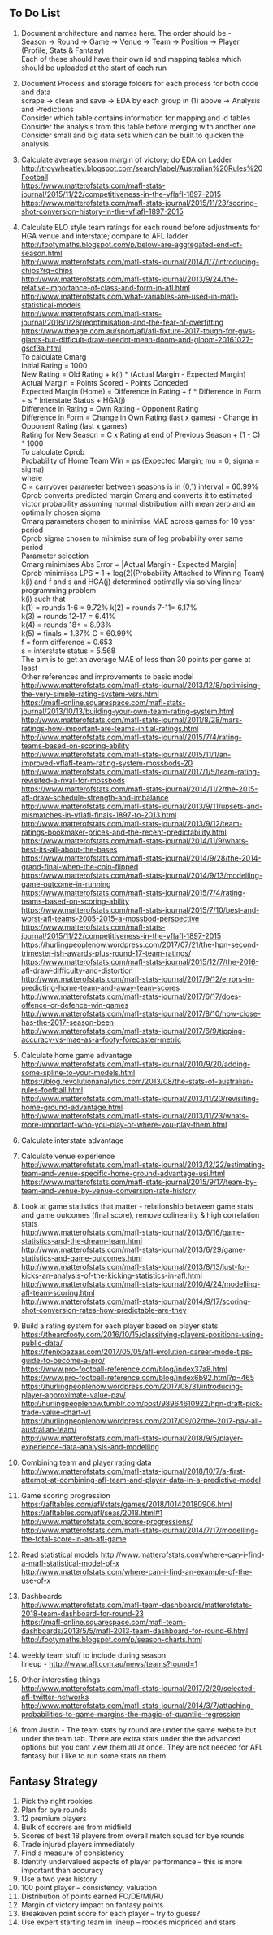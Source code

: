 ## To Do List  
1. Document architecture and names here.  The order should be  -  
Season -> Round -> Game -> Venue -> Team -> Position -> Player (Profile, Stats & Fantasy)   
Each of these should have their own id and mapping tables which should be uploaded at the start of each run   
2. Document Process and storage folders for each process for both code and data     
scrape -> clean and save -> EDA by each group in (1) above -> Analysis and Predictions    
Consider which table contains information for mapping and id tables  
Consider the analysis from this table before merging with another one  
Consider small and big data sets which can be built to quicken the analysis  
3. Calculate average season margin of victory; do EDA on Ladder  
http://troywheatley.blogspot.com/search/label/Australian%20Rules%20Football  
https://www.matterofstats.com/mafl-stats-journal/2015/11/22/competitiveness-in-the-vflafl-1897-2015  
https://www.matterofstats.com/mafl-stats-journal/2015/11/23/scoring-shot-conversion-history-in-the-vflafl-1897-2015  
3. Calculate ELO style team ratings for each round before adjustments for HGA venue and interstate; compare to AFL ladder    
http://footymaths.blogspot.com/p/below-are-aggregated-end-of-season.html  
http://www.matterofstats.com/mafl-stats-journal/2014/1/7/introducing-chips?rq=chips  
http://www.matterofstats.com/mafl-stats-journal/2013/9/24/the-relative-importance-of-class-and-form-in-afl.html  
http://www.matterofstats.com/what-variables-are-used-in-mafl-statistical-models  
http://www.matterofstats.com/mafl-stats-journal/2016/1/26/reoptimisation-and-the-fear-of-overfitting  
https://www.theage.com.au/sport/afl/afl-fixture-2017-tough-for-gws-giants-but-difficult-draw-neednt-mean-doom-and-gloom-20161027-gscf3a.html  
To calculate Cmarg  
Initial Rating = 1000  
New Rating = Old Rating + k(i) * (Actual Margin - Expected Margin)  
Actual Margin = Points Scored - Points Conceded  
Expected Margin (Home) = Difference in Rating + f * Difference in Form + s * Interstate Status + HGA(j)  
Difference in Rating = Own Rating - Opponent Rating  
Difference in Form = Change in Own Rating (last x games) - Change in Opponent Rating (last x games)  
Rating for New Season = C x Rating at end of Previous Season + (1 - C) * 1000  
To calculate Cprob  
Probability of Home Team Win = psi(Expected Margin; mu = 0, sigma = sigma)  
where  
C = carryover parameter between seasons is in (0,1) interval = 60.99%  
Cprob converts predicted margin Cmarg and converts it to estimated victor probability assuming normal distribution with mean zero and
an optimally chosen sigma  
Cmarg parameters chosen to minimise MAE across games for 10 year period  
Cprob sigma chosen to minimise sum of log probability over same period  
Parameter selection  
Cmarg minimises Abs Error = |Actual Margin - Expected Margin|  
Cprob minimises LPS = 1 + log(2)(Probability Attached to Winning Team)  
k(i) and f and s and HGA(j) determined optimally via solving linear programming problem  
k(i) such that  
k(1) = rounds 1-6 = 9.72%
k(2) = rounds 7-11= 6.17%  
k(3) = rounds 12-17 = 6.41%  
k(4) = rounds 18+ = 8.93%  
k(5) = finals = 1.37%
C = 60.99%  
f = form difference = 0.653  
s = interstate status = 5.568  
The aim is to get an average MAE of less than 30 points per game at least    
Other references and improvements to basic model  
http://www.matterofstats.com/mafl-stats-journal/2013/12/8/optimising-the-very-simple-rating-system-vsrs.html  
https://mafl-online.squarespace.com/mafl-stats-journal/2013/10/13/building-your-own-team-rating-system.html  
http://www.matterofstats.com/mafl-stats-journal/2011/8/28/mars-ratings-how-important-are-teams-initial-ratings.html   
http://www.matterofstats.com/mafl-stats-journal/2015/7/4/rating-teams-based-on-scoring-ability  
http://www.matterofstats.com/mafl-stats-journal/2015/11/1/an-improved-vflafl-team-rating-system-mossbods-20  
http://www.matterofstats.com/mafl-stats-journal/2017/1/5/team-rating-revisited-a-rival-for-mossbods  
https://www.matterofstats.com/mafl-stats-journal/2014/11/2/the-2015-afl-draw-schedule-strength-and-imbalance  
http://www.matterofstats.com/mafl-stats-journal/2013/9/11/upsets-and-mismatches-in-vflafl-finals-1897-to-2013.html  
http://www.matterofstats.com/mafl-stats-journal/2013/9/12/team-ratings-bookmaker-prices-and-the-recent-predictability.html  
https://www.matterofstats.com/mafl-stats-journal/2014/11/9/whats-best-its-all-about-the-bases  
https://www.matterofstats.com/mafl-stats-journal/2014/9/28/the-2014-grand-final-when-the-coin-flipped  
https://www.matterofstats.com/mafl-stats-journal/2014/9/13/modelling-game-outcome-in-running  
https://www.matterofstats.com/mafl-stats-journal/2015/7/4/rating-teams-based-on-scoring-ability  
https://www.matterofstats.com/mafl-stats-journal/2015/7/10/best-and-worst-afl-teams-2005-2015-a-mossbod-perspective  
https://www.matterofstats.com/mafl-stats-journal/2015/11/22/competitiveness-in-the-vflafl-1897-2015  
https://hurlingpeoplenow.wordpress.com/2017/07/21/the-hpn-second-trimester-ish-awards-plus-round-17-team-ratings/  
https://www.matterofstats.com/mafl-stats-journal/2015/12/7/the-2016-afl-draw-difficulty-and-distortion  
http://www.matterofstats.com/mafl-stats-journal/2017/9/12/errors-in-predicting-home-team-and-away-team-scores  
http://www.matterofstats.com/mafl-stats-journal/2017/6/17/does-offence-or-defence-win-games  
http://www.matterofstats.com/mafl-stats-journal/2017/8/10/how-close-has-the-2017-season-been  
http://www.matterofstats.com/mafl-stats-journal/2017/6/9/tipping-accuracy-vs-mae-as-a-footy-forecaster-metric  
4. Calculate home game advantage  
http://www.matterofstats.com/mafl-stats-journal/2010/9/20/adding-some-spline-to-your-models.html   
https://blog.revolutionanalytics.com/2013/08/the-stats-of-australian-rules-football.html  
http://www.matterofstats.com/mafl-stats-journal/2013/11/20/revisiting-home-ground-advantage.html  
http://www.matterofstats.com/mafl-stats-journal/2013/11/23/whats-more-important-who-you-play-or-where-you-play-them.html  
5. Calculate interstate advantage  
6. Calculate venue experience  
http://www.matterofstats.com/mafl-stats-journal/2013/12/22/estimating-team-and-venue-specific-home-ground-advantage-usi.html  
https://www.matterofstats.com/mafl-stats-journal/2015/9/17/team-by-team-and-venue-by-venue-conversion-rate-history  
7. Look at game statistics that matter - relationship between game stats and game outcomes (final score), remove colinearity & high
correlation stats  
http://www.matterofstats.com/mafl-stats-journal/2013/6/16/game-statistics-and-the-dream-team.html  
http://www.matterofstats.com/mafl-stats-journal/2013/6/29/game-statistics-and-game-outcomes.html  
http://www.matterofstats.com/mafl-stats-journal/2013/8/13/just-for-kicks-an-analysis-of-the-kicking-statistics-in-afl.html    
http://www.matterofstats.com/mafl-stats-journal/2010/4/24/modelling-afl-team-scoring.html  
http://www.matterofstats.com/mafl-stats-journal/2014/9/17/scoring-shot-conversion-rates-how-predictable-are-they  
8. Build a rating system for each player based on player stats  
https://thearcfooty.com/2016/10/15/classifying-players-positions-using-public-data/  
https://fenixbazaar.com/2017/05/05/afl-evolution-career-mode-tips-guide-to-become-a-pro/  
https://www.pro-football-reference.com/blog/index37a8.html  
https://www.pro-football-reference.com/blog/index6b92.html?p=465  
https://hurlingpeoplenow.wordpress.com/2017/08/31/introducing-player-approximate-value-pav/  
http://hurlingpeoplenow.tumblr.com/post/98964610922/hpn-draft-pick-trade-value-chart-v1  
https://hurlingpeoplenow.wordpress.com/2017/09/02/the-2017-pav-all-australian-team/  
http://www.matterofstats.com/mafl-stats-journal/2018/9/5/player-experience-data-analysis-and-modelling  
9. Combining team and player rating data  
http://www.matterofstats.com/mafl-stats-journal/2018/10/7/a-first-attempt-at-combining-afl-team-and-player-data-in-a-predictive-model  
10.  Game scoring progression  
https://afltables.com/afl/stats/games/2018/101420180906.html  
https://afltables.com/afl/seas/2018.html#1  
http://www.matterofstats.com/score-progressions/  
http://www.matterofstats.com/mafl-stats-journal/2014/7/17/modelling-the-total-score-in-an-afl-game  
10. Read statistical models
http://www.matterofstats.com/where-can-i-find-a-mafl-statistical-model-of-x  
http://www.matterofstats.com/where-can-i-find-an-example-of-the-use-of-x  
11. Dashboards  
http://www.matterofstats.com/mafl-team-dashboards/matterofstats-2018-team-dashboard-for-round-23  
https://mafl-online.squarespace.com/mafl-team-dashboards/2013/5/5/mafl-2013-team-dashboard-for-round-6.html  
http://footymaths.blogspot.com/p/season-charts.html  
12. weekly team stuff to include during season    
lineup - http://www.afl.com.au/news/teams?round=1  
13.  Other interesting things  
http://www.matterofstats.com/mafl-stats-journal/2017/2/20/selected-afl-twitter-networks  
http://www.matterofstats.com/mafl-stats-journal/2014/3/7/attaching-probabilities-to-game-margins-the-magic-of-quantile-regression  

13. from Justin - The team stats by round are under the same website but under the team tab.  There are extra stats under the the advanced options but you cant view them all at once. They are not needed for AFL fantasy but I like to run some stats on them.

## Fantasy Strategy  
1. Pick the right rookies  
2. Plan for bye rounds  
3. 12 premium players  
4. Bulk of scorers are from midfield  
5. Scores of best 18 players from overall match squad for bye rounds  
6. Trade injured players immediately  
7. Find a measure of consistency  
8. Identify undervalued aspects of player performance – this is more important than accuracy  
9. Use a two year history  
10. 100 point player – consistency, valuation  
11. Distribution of points earned FO/DE/MI/RU  
12. Margin of victory impact on fantasy points  
13. Breakeven point score for each player – try to guess?  
14. Use expert starting team in lineup – rookies midpriced and stars  
